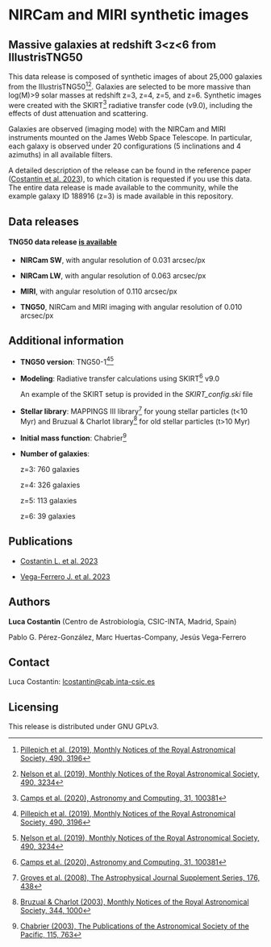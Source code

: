 # NIRCam and MIRI synthetic images

## Massive galaxies at redshift 3<z<6 from IllustrisTNG50

This data release is composed of synthetic images of about 25,000 galaxies from the IllustrisTNG50[^1][^2]. Galaxies are selected to be more massive than log(M)>9 solar masses at redshift z=3, z=4, z=5, and z=6. Synthetic images were created with the SKIRT[^3] radiative transfer code (v9.0), including the effects of dust attenuation and scattering. 

Galaxies are observed (imaging mode) with the NIRCam and MIRI instruments mounted on the James Webb Space Telescope. In particular, each galaxy is observed under 20 configurations (5 inclinations and 4 azimuths) in all available filters. 

A detailed description of the release can be found in the reference paper ([Costantin et al. 2023](https://ui.adsabs.harvard.edu/abs/2022arXiv220800007C/abstract)), to which citation is requested if you use this data. The entire data release is made available to the community, while the example galaxy ID 188916 (z=3) is made available in this repository.
 
## Data releases

#### TNG50 data release [is available](https://www.tng-project.org/costantin22)

* **NIRCam SW**, with angular resolution of 0.031 arcsec/px

* **NIRCam LW**, with angular resolution of 0.063 arcsec/px

* **MIRI**, with angular resolution of 0.110 arcsec/px

* **TNG50**, NIRCam and MIRI imaging with angular resolution of 0.010 arcsec/px


## Additional information

* **TNG50 version**: TNG50-1[^1][^2]

* **Modeling**: Radiative transfer calculations using SKIRT[^3] v9.0  
   
   An example of the SKIRT setup is provided in the *SKIRT_config.ski* file

* **Stellar library**: MAPPINGS III library[^4] for young stellar particles (t<10 Myr) and Bruzual & Charlot library[^5] for old stellar particles (t>10 Myr)

* **Initial mass function**: Chabrier[^6]

* **Number of galaxies**:

   z=3: 760 galaxies

   z=4: 326 galaxies

   z=5: 113 galaxies

   z=6: 39 galaxies
## Publications

* [Costantin L. et al. 2023](https://ui.adsabs.harvard.edu/abs/2022arXiv220800007C/abstract)

* [Vega-Ferrero J. et al. 2023](https://ui.adsabs.harvard.edu/abs/2023arXiv230207277V/abstract)

## Authors

**Luca Costantin** (Centro de Astrobiología, CSIC-INTA, Madrid, Spain)

Pablo G. Pérez-González, Marc Huertas-Company, Jesús Vega-Ferrero
 
## Contact

Luca Costantin: lcostantin@cab.inta-csic.es

## Licensing

This release is distributed under GNU GPLv3.

[^1]: [Pillepich et al. (2019), Monthly Notices of the Royal Astronomical Society, 490, 3196](https://ui.adsabs.harvard.edu/abs/2019MNRAS.490.3196P/abstract)
[^2]: [Nelson et al. (2019), Monthly Notices of the Royal Astronomical Society, 490, 3234](https://ui.adsabs.harvard.edu/abs/2019MNRAS.490.3234N/abstract)
[^3]: [Camps et al. (2020), Astronomy and Computing, 31, 100381](https://ui.adsabs.harvard.edu/abs/2020A%26C....3100381C/abstract)
[^4]: [Groves et al. (2008), The Astrophysical Journal Supplement Series, 176, 438](https://ui.adsabs.harvard.edu/abs/2008ApJS..176..438G/abstract)
[^5]: [Bruzual & Charlot (2003), Monthly Notices of the Royal Astronomical Society, 344, 1000](https://ui.adsabs.harvard.edu/abs/2003MNRAS.344.1000B/abstract)
[^6]: [Chabrier (2003), The Publications of the Astronomical Society of the Pacific, 115, 763](https://ui.adsabs.harvard.edu/abs/2003PASP..115..763C/abstract)
